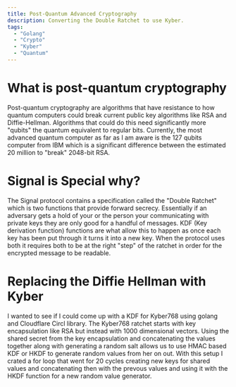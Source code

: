 ```yaml
---
title: Post-Quantum Advanced Cryptography
description: Converting the Double Ratchet to use Kyber. 
tags:
  - "Golang"
  - "Crypto"
  - "Kyber"
  - "Quantum"
---
```


# What is post-quantum cryptography

Post-quantum cryptography are algorithms that have resistance to how quantum computers could break current public key algorithms like RSA and Diffie-Hellman.
Algorithms that could do this need significantly more "qubits" the quantum equivalent to regular bits.
Currently, the most advanced quantum computer as far as I am aware is the 127 qubits computer from IBM which is a significant difference between the estimated 20 million to "break" 2048-bit RSA.

# Signal is Special why?

The Signal protocol contains a specification called the "Double Ratchet" which is two functions that provide forward secrecy.
Essentially if an adversary gets a hold of your or the person your communicating with private keys they are only good for a handful of messages.
KDF (Key derivation function) functions are what allow this to happen as once each key has been put through it turns it into a new key.
When the protocol uses both it requires both to be at the right "step" of the ratchet in order for the encrypted message to be readable.

# Replacing the Diffie Hellman with Kyber

I wanted to see if I could come up with a KDF for Kyber768 using golang and Cloudflare Circl library.
The Kyber768 ratchet starts with key encapsulation like RSA but instead with 1000 dimensional vectors.
Using the shared secret from the key encapsulation  and concatenating the values together along with generating a random salt allows us to use HMAC based KDF or HKDF to generate random values from her on out.
With this setup I crated a for loop that went for 20 cycles creating new keys for shared values and concatenating then with the prevous values and using it with the HKDF function for a new random value generator.